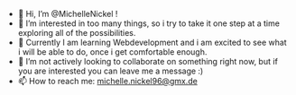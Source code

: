 - 👋 Hi, I’m @MichelleNickel !
- 👀 I’m interested in too many things, so i try to take it one step at a time exploring all of the possibilities.
- 🌱 Currently I am learning Webdevelopment and i am excited to see what i will be able to do, once i get comfortable enough.
- 💞️ I’m not actively looking to collaborate on something right now, but if you are interested you can leave me a message :)
- 📫 How to reach me: michelle.nickel96@gmx.de

<!---
MichelleNickel/MichelleNickel is a ✨ special ✨ repository because its `README.md` (this file) appears on your GitHub profile.
You can click the Preview link to take a look at your changes.
--->

